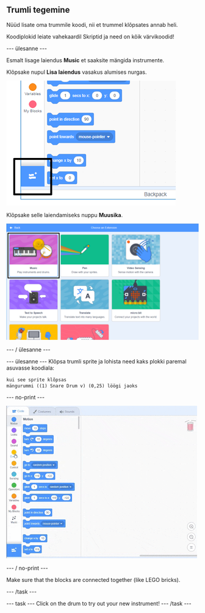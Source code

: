 ## Trumli tegemine

Nüüd lisate oma trummile koodi, nii et trummel klõpsates annab heli.

Koodiplokid leiate vahekaardil Skriptid ja need on kõik värvikoodid!

\--- ülesanne \---

Esmalt lisage laiendus **Music** et saaksite mängida instrumente.

Klõpsake nupul **Lisa laiendus** vasakus alumises nurgas.

![lisage laienduse nupp esile](images/add-extension-annotated.png)

Klõpsake selle laiendamiseks nuppu **Muusika**.

![music extension highlighted](images/click-music-annotated.png)

\--- / ülesanne \---

\--- ülesanne \--- Klõpsa trumli sprite ja lohista need kaks plokki paremal asuvasse koodiala:

```blocks3
kui see sprite klõpsas
mängurummi ((1) Snare Drum v) (0,25) löögi jaoks
```

\--- no-print \---

![ekraanipilt](images/connect-block.gif)

\--- / no-print \---

Make sure that the blocks are connected together (like LEGO bricks).

\--- /task \---

\--- task \--- Click on the drum to try out your new instrument! \--- /task \---